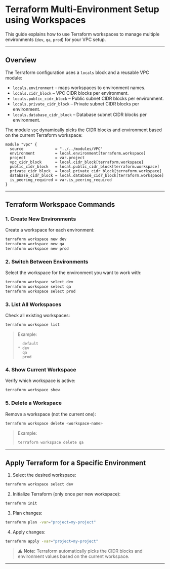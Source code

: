 # Terraform Multi-Environment Setup using Workspaces

This guide explains how to use Terraform workspaces to manage multiple environments (`dev`, `qa`, `prod`) for your VPC setup.

---

## Overview

The Terraform configuration uses a `locals` block and a reusable VPC module:

- `locals.environment` – maps workspaces to environment names.
- `locals.cidr_block` – VPC CIDR blocks per environment.
- `locals.public_cidr_block` – Public subnet CIDR blocks per environment.
- `locals.private_cidr_block` – Private subnet CIDR blocks per environment.
- `locals.database_cidr_block` – Database subnet CIDR blocks per environment.

The module `vpc` dynamically picks the CIDR blocks and environment based on the current Terraform workspace:

```hcl
module "vpc" {
  source              = "../../modules/VPC"
  environment         = local.environment[terraform.workspace]
  project             = var.project
  vpc_cidr_block      = local.cidr_block[terraform.workspace]
  public_cidr_block   = local.public_cidr_block[terraform.workspace]
  private_cidr_block  = local.private_cidr_block[terraform.workspace]
  database_cidr_block = local.database_cidr_block[terraform.workspace]
  is_peering_required = var.is_peering_required
}
````

---

## Terraform Workspace Commands

### 1. Create New Environments

Create a workspace for each environment:

```bash
terraform workspace new dev
terraform workspace new qa
terraform workspace new prod
```

### 2. Switch Between Environments

Select the workspace for the environment you want to work with:

```bash
terraform workspace select dev
terraform workspace select qa
terraform workspace select prod
```

### 3. List All Workspaces

Check all existing workspaces:

```bash
terraform workspace list
```

> Example:
>
> ```
>   default
> * dev
>   qa
>   prod
> ```

### 4. Show Current Workspace

Verify which workspace is active:

```bash
terraform workspace show
```

### 5. Delete a Workspace

Remove a workspace (not the current one):

```bash
terraform workspace delete <workspace-name>
```

> Example:
>
> ```bash
> terraform workspace delete qa
> ```

---

## Apply Terraform for a Specific Environment

1. Select the desired workspace:

```bash
terraform workspace select dev
```

2. Initialize Terraform (only once per new workspace):

```bash
terraform init
```

3. Plan changes:

```bash
terraform plan -var="project=my-project"
```

4. Apply changes:

```bash
terraform apply -var="project=my-project"
```

> ⚠️ **Note:** Terraform automatically picks the CIDR blocks and environment values based on the current workspace.

---

